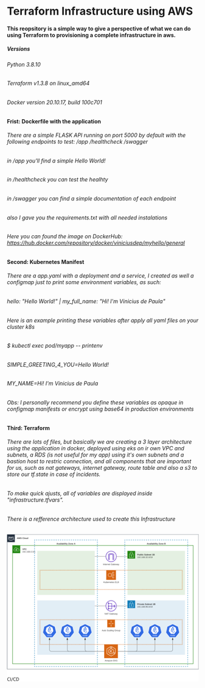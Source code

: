 # Terraform Infrastructure using AWS

#### This reopsitory is a simple way to give a perspective of what we can do using Terraform to provisioning a complete infrastructure in aws. 
##### Versions
###### Python 3.8.10
###### Terraform v1.3.8 on linux_amd64
###### Docker version 20.10.17, build 100c701

#### Frist: Dockerfile with the application
###### There are a simple FLASK API running on port 5000 by default with the following endpoints to test: /app /healthcheck /swagger
###### in /app you'll find a simple Hello World!
###### in /healthcheck you can test the healhty 
###### in /swagger you can find a simple documentation of each endpoint 
###### also I gave you the requirements.txt with all needed instalations
###### Here you can found the image on DockerHub: https://hub.docker.com/repository/docker/viniciusdep/myhello/general

#### Second: Kubernetes Manifest
###### There are a app.yaml with a deployment and a service, I created as well a configmap just to print some environment variables, as such:
###### hello: "Hello World!" | my_full_name: "Hi! I'm Vinicius de Paula"
###### Here is an example printing these variables after apply all yaml files on your cluster k8s

###### $  kubectl exec pod/myapp -- printenv
###### SIMPLE_GREETING_4_YOU=Hello World!
###### MY_NAME=Hi! I'm Vinicius de Paula
###### Obs: I personally recommend you define these variables as opaque in configmap manifests or encrypt using base64 in production environments

#### Third: Terraform
###### There are lots of files, but basically we are creating a 3 layer architecture using the application in docker, deployed using eks on ir own VPC and subnets, a RDS (is not useful for my app) using it's own subnets and a bastion host to restric connection, and all components that are important for us, such as nat gateways, internet gateway, route table and also a s3 to store our tf.state in case of incidents. 

###### To make quick ajusts, all of variables are displayed inside "infrastructure.tfvars". 

###### There is a refference architecture used to create this Infrastructure

![Alt text](EKS-arhitecture-overview.png?raw=true "AWS Architecture with EKS")